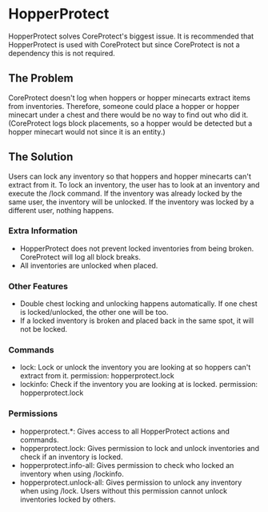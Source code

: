 # HopperProtect

HopperProtect solves CoreProtect's biggest issue. It is recommended that HopperProtect is used with CoreProtect but since CoreProtect is not a dependency this is not required.

## The Problem

CoreProtect doesn't log when hoppers or hopper minecarts extract items from inventories. Therefore, someone could place a hopper or hopper minecart under a chest and there would be no way to find out who did it. (CoreProtect logs block placements, so a hopper would be detected but a hopper minecart would not since it is an entity.)

## The Solution

Users can lock any inventory so that hoppers and hopper minecarts can't extract from it. To lock an inventory, the user has to look at an inventory and execute the /lock command. If the inventory was already locked by the same user, the inventory will be unlocked. If the inventory was locked by a different user, nothing happens.

### Extra Information

- HopperProtect does not prevent locked inventories from being broken. CoreProtect will log all block breaks.
- All inventories are unlocked when placed.

### Other Features

- Double chest locking and unlocking happens automatically. If one chest is locked/unlocked, the other one will be too.
- If a locked inventory is broken and placed back in the same spot, it will not be locked.

### Commands

- lock: Lock or unlock the inventory you are looking at so hoppers can't extract from it. permission: hopperprotect.lock
- lockinfo: Check if the inventory you are looking at is locked. permission: hopperprotect.lock

### Permissions

- hopperprotect.*: Gives access to all HopperProtect actions and commands.
- hopperprotect.lock: Gives permission to lock and unlock inventories and check if an inventory is locked.
- hopperprotect.info-all: Gives permission to check who locked an inventory when using /lockinfo.
- hopperprotect.unlock-all: Gives permission to unlock any inventory when using /lock. Users without this permission cannot unlock inventories locked by others.
